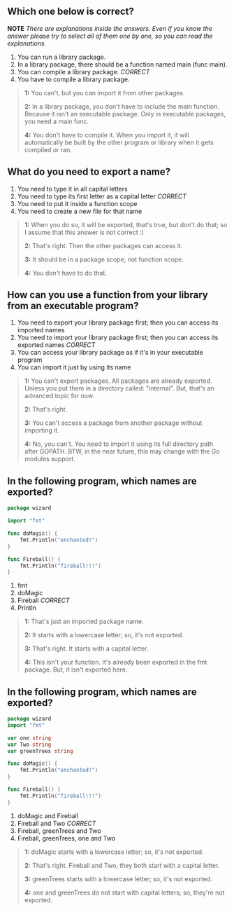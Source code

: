 ## Which one below is correct?
**NOTE** _There are explanations inside the answers. Even if you know the answer please try to select all of them one by one, so you can read the explanations._

1. You can run a library package.
2. In a library package, there should be a function named main (func main).
3. You can compile a library package. *CORRECT*
4. You have to compile a library package.

> **1:** You can't, but you can import it from other packages.
>
> **2:** In a library package, you don't have to include the main function. Because it isn't an executable package. Only in executable packages, you need a main func.
>
> **4:** You don't have to compile it. When you import it, it will automatically be built by the other program or library when it gets compiled or ran.


## What do you need to export a name?
1. You need to type it in all capital letters
2. You need to type its first letter as a capital letter *CORRECT*
3. You need to put it inside a function scope
4. You need to create a new file for that name

> **1:** When you do so, it will be exported, that's true, but don't do that; so I assume that this answer is not correct :)
>
> **2:** That's right. Then the other packages can access it.
>
> **3:** It should be in a package scope, not function scope.
>
> **4:** You don't have to do that.


## How can you use a function from your library from an executable program?
1. You need to export your library package first; then you can access its imported names
2. You need to import your library package first; then you can access its exported names *CORRECT*
3. You can access your library package as if it's in your executable program
4. You can import it just by using its name

> **1:** You can't export packages. All packages are already exported. Unless you put them in a directory called: "internal". But, that's an advanced topic for now.
>
> **2:** That's right.
>
> **3:** You can't access a package from another package without importing it.
>
> **4:** No, you can't. You need to import it using its full directory path after GOPATH. BTW, in the near future, this may change with the Go modules support.


## In the following program, which names are exported?
```go
package wizard

import "fmt"

func doMagic() {
    fmt.Println("enchanted!")
}

func Fireball() {
    fmt.Println("fireball!!!")
}
```

1. fmt
2. doMagic
3. Fireball *CORRECT*
4. Println

> **1:** That's just an imported package name.
>
> **2:** It starts with a lowercase letter; so, it's not exported.
>
> **3:** That's right. It starts with a capital letter.
>
> **4:** This isn't your function. It's already been exported in the fmt package. But, it isn't exported here.


## In the following program, which names are exported?
```go
package wizard
import "fmt"

var one string
var Two string
var greenTrees string

func doMagic() {
    fmt.Println("enchanted!")
}

func Fireball() {
    fmt.Println("fireball!!!")
}
```

1. doMagic and Fireball
2. Fireball and Two *CORRECT*
3. Fireball, greenTrees and Two
4. Fireball, greenTrees, one and Two

> **1:** doMagic starts with a lowercase letter; so, it's not exported.
>
> **2:** That's right. Fireball and Two, they both start with a capital letter.
>
> **3:** greenTrees starts with a lowercase letter; so, it's not exported.
>
> **4:** one and greenTrees do not start with capital letters; so, they're not exported.
